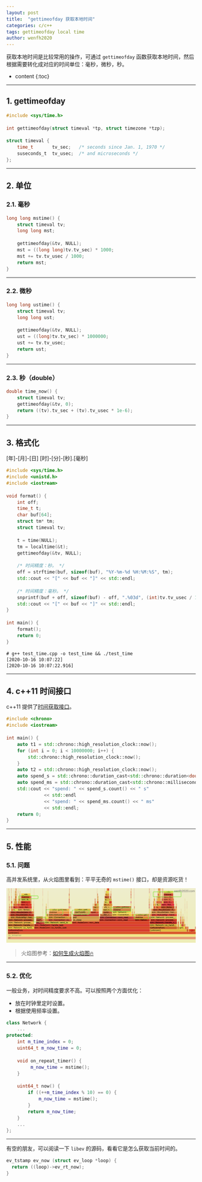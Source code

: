 ```yaml
---
layout: post
title:  "gettimeofday 获取本地时间"
categories: c/c++
tags: gettimeofday local time
author: wenfh2020
---
```


获取本地时间是比较常用的操作，可通过 `gettimeofday` 函数获取本地时间，然后根据需要转化成对应的时间单位：毫秒，微秒，秒。



* content
{:toc}

---

## 1. gettimeofday

```c
#include <sys/time.h>

int gettimeofday(struct timeval *tp, struct timezone *tzp);

struct timeval {
    time_t       tv_sec;   /* seconds since Jan. 1, 1970 */
    suseconds_t  tv_usec;  /* and microseconds */
};
```

---

## 2. 单位

### 2.1. 毫秒

```c
long long mstime() {
    struct timeval tv;
    long long mst;

    gettimeofday(&tv, NULL);
    mst = ((long long)tv.tv_sec) * 1000;
    mst += tv.tv_usec / 1000;
    return mst;
}
```

---

### 2.2. 微秒

```c
long long ustime() {
    struct timeval tv;
    long long ust;

    gettimeofday(&tv, NULL);
    ust = ((long)tv.tv_sec) * 1000000;
    ust += tv.tv_usec;
    return ust;
}

```

---

### 2.3. 秒（double）

```c
double time_now() {
    struct timeval tv;
    gettimeofday(&tv, 0);
    return ((tv).tv_sec + (tv).tv_usec * 1e-6);
}
```

---

## 3. 格式化

[年]-[月]-[日] [时]-[分]-[秒].[毫秒]

```cpp
#include <sys/time.h>
#include <unistd.h>
#include <iostream>

void format() {
    int off;
    time_t t;
    char buf[64];
    struct tm* tm;
    struct timeval tv;

    t = time(NULL);
    tm = localtime(&t);
    gettimeofday(&tv, NULL);

    /* 时间精度：秒。 */
    off = strftime(buf, sizeof(buf), "%Y-%m-%d %H:%M:%S", tm);
    std::cout << "[" << buf << "]" << std::endl;

    /* 时间精度：毫秒。 */
    snprintf(buf + off, sizeof(buf) - off, ".%03d", (int)tv.tv_usec / 1000);
    std::cout << "[" << buf << "]" << std::endl;
}

int main() {
    format();
    return 0;
}
```

```shell
# g++ test_time.cpp -o test_time && ./test_time
[2020-10-16 10:07:22]
[2020-10-16 10:07:22.916]
```

---

## 4. c++11 时间接口

c++11 提供了[时间获取接口](http://www.cplusplus.com/reference/chrono/)。

```cpp
#include <chrono>
#include <iostream>

int main() {
    auto t1 = std::chrono::high_resolution_clock::now();
    for (int i = 0; i < 10000000; i++) {
        std::chrono::high_resolution_clock::now();
    }
    auto t2 = std::chrono::high_resolution_clock::now();
    auto spend_s = std::chrono::duration_cast<std::chrono::duration<double>>(t2 - t1);
    auto spend_ms = std::chrono::duration_cast<std::chrono::milliseconds>(t2 - t1);
    std::cout << "spend: " << spend_s.count() << " s"
              << std::endl
              << "spend: " << spend_ms.count() << " ms"
              << std::endl;
    return 0;
}
```

---

## 5. 性能

### 5.1. 问题

高并发系统里，从火焰图里看到：平平无奇的 `mstime()` 接口，却是资源吃货！

<div align=center><img src="/images/2021-03-01-13-10-57.png" data-action="zoom"/></div>

> 火焰图参考：[如何生成火焰图🔥](https://wenfh2020.com/2020/07/30/flame-diagram/)

---

### 5.2. 优化

一般业务，对时间精度要求不高。可以按照两个方面优化：

* 放在时钟里定时设置。
* 根据使用频率设置。

```cpp
class Network {
    ...
protected:
    int m_time_index = 0;
    uint64_t m_now_time = 0;

    void on_repeat_timer() {
         m_now_time = mstime();
    }

    uint64_t now() {
        if ((++m_time_index % 10) == 0) {
            m_now_time = mstime();
        }
        return m_now_time;
    }
    ...
};
```

---

有空的朋友，可以阅读一下 `libev` 的源码，看看它是怎么获取当前时间的。

```c
ev_tstamp ev_now (struct ev_loop *loop) {
  return ((loop)->ev_rt_now);
}
```
